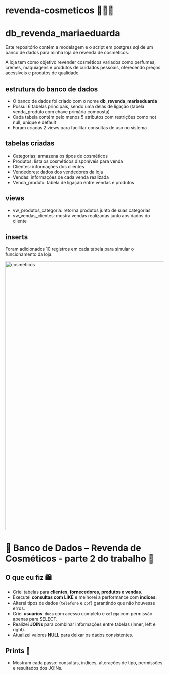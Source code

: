 # revenda-cosmeticos 🌸🧴💖
# db_revenda_mariaeduarda

Este repositório contém a modelagem e o script em postgres sql de um banco de dados para minha loja de revenda de cosméticos.

A loja tem como objetivo revender cosméticos variados como perfumes, cremes, maquiagens e produtos de cuidados pessoais, oferecendo preços acessíveis e produtos de qualidade.

## estrutura do banco de dados

- O banco de dados foi criado com o nome **db_revenda_mariaeduarda**  
- Possui 6 tabelas principais, sendo uma delas de ligação (tabela venda_produto com chave primária composta)  
- Cada tabela contém pelo menos 5 atributos com restrições como not null, unique e default  
- Foram criadas 2 views para facilitar consultas de uso no sistema  

## tabelas criadas

- Categorias: armazena os tipos de cosméticos  
- Produtos: lista os cosméticos disponíveis para venda  
- Clientes: informações dos clientes  
- Vendedores: dados dos vendedores da loja  
- Vendas: informações de cada venda realizada  
- Venda_produto: tabela de ligação entre vendas e produtos  

## views

- vw_produtos_categoria: retorna produtos junto de suas categorias  
- vw_vendas_clientes: mostra vendas realizadas junto aos dados do cliente  

## inserts

Foram adicionados 10 registros em cada tabela para simular o funcionamento da loja.


<img width="729" height="854" alt="cosmeticos" src="https://github.com/user-attachments/assets/888afe38-c4c3-459b-a238-e74604e80817" />


# 🌸 Banco de Dados – Revenda de Cosméticos - parte 2 do trabalho 🌸

## O que eu fiz 🛍️
- Criei tabelas para **clientes, fornecedores, produtos e vendas**.
- Executei **consultas com LIKE** e melhorei a performance com **índices**.
- Alterei tipos de dados (`telefone` e `cpf`) garantindo que não houvesse erros.
- Criei **usuários**: `duda` com acesso completo e `colega` com permissão apenas para SELECT.
- Realizei **JOINs** para combinar informações entre tabelas (inner, left e right).
- Atualizei valores **NULL** para deixar os dados consistentes.

## Prints 📸
- Mostram cada passo: consultas, índices, alterações de tipo, permissões e resultados dos JOINs.




